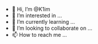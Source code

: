 - 👋 Hi, I’m @K1im
- 👀 I’m interested in ...
- 🌱 I’m currently learning ...
- 💞️ I’m looking to collaborate on ...
- 📫 How to reach me ...

<!---
K1im/K1im is a ✨ special ✨ repository because its `README.md` (this file) appears on your GitHub profile.
You can click the Preview link to take a look at your changes.
--->
